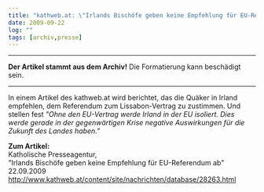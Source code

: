 ```yaml
---
title: "kathweb.at: \"Irlands Bischöfe geben keine Empfehlung für EU-Referendum ab\""
date: 2009-09-22
log: ""
tags: [archiv,presse]
---
```

<hr><b>Der Artikel stammt aus dem Archiv!</b> Die Formatierung kann beschädigt sein.<hr>

In einem Artikel des kathweb.at wird berichtet, das die Quäker in Irland empfehlen, dem Referendum  zum Lissabon-Vertrag zu zustimmen. Und stellen fest <i>"Ohne den EU-Vertrag werde Irland in der EU isoliert. Dies werde gerade in der gegenwärtigen Krise negative Auswirkungen für die Zukunft des Landes haben."</i>
<!--break-->
<b>Zum Artikel:</b></br>
Katholische Presseagentur, </br>
"Irlands Bischöfe geben keine Empfehlung für EU-Referendum ab"</br>
22.09.2009</br>
http://www.kathweb.at/content/site/nachrichten/database/28263.html </br>
